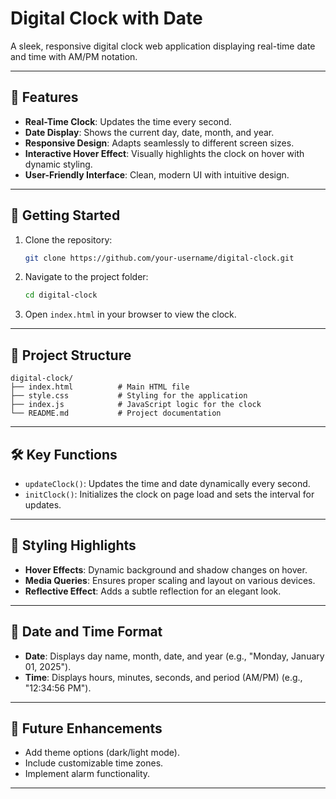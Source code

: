 # Digital Clock with Date

A sleek, responsive digital clock web application displaying real-time date and time with AM/PM notation.

---

## 🧩 Features

- **Real-Time Clock**: Updates the time every second.
- **Date Display**: Shows the current day, date, month, and year.
- **Responsive Design**: Adapts seamlessly to different screen sizes.
- **Interactive Hover Effect**: Visually highlights the clock on hover with dynamic styling.
- **User-Friendly Interface**: Clean, modern UI with intuitive design.

---

## 🚀 Getting Started

1. Clone the repository:
   ```bash
   git clone https://github.com/your-username/digital-clock.git
   ```
2. Navigate to the project folder:
   ```bash
   cd digital-clock
   ```
3. Open `index.html` in your browser to view the clock.

---

## 📂 Project Structure

```
digital-clock/
├── index.html          # Main HTML file
├── style.css           # Styling for the application
├── index.js            # JavaScript logic for the clock
└── README.md           # Project documentation
```

---

## 🛠️ Key Functions

- `updateClock()`: Updates the time and date dynamically every second.
- `initClock()`: Initializes the clock on page load and sets the interval for updates.

---

## 🎨 Styling Highlights

- **Hover Effects**: Dynamic background and shadow changes on hover.
- **Media Queries**: Ensures proper scaling and layout on various devices.
- **Reflective Effect**: Adds a subtle reflection for an elegant look.

---

## 📅 Date and Time Format

- **Date**: Displays day name, month, date, and year (e.g., "Monday, January 01, 2025").
- **Time**: Displays hours, minutes, seconds, and period (AM/PM) (e.g., "12:34:56 PM").

---

## 🔧 Future Enhancements

- Add theme options (dark/light mode).
- Include customizable time zones.
- Implement alarm functionality.

---

